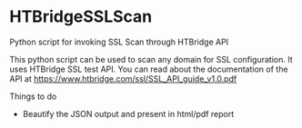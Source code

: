 # HTBridgeSSLScan
Python script for invoking SSL Scan through HTBridge API 

This python script can be used to scan any domain for SSL configuration. It uses HTBridge SSL test API. You can read about the documentation of the API at https://www.htbridge.com/ssl/SSL_API_guide_v1.0.pdf

Things to do 
- Beautify the JSON output and present in html/pdf report 

